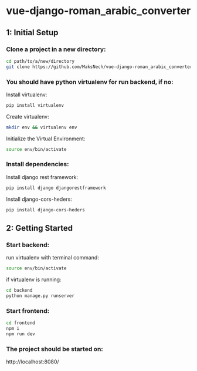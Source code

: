# vue-django-roman_arabic_converter

## 1: Initial Setup

### Clone a project in a new directory:
```bash
cd path/to/a/new/directory
git clone https://github.com/MaksNech/vue-django-roman_arabic_converter.git
```

### You should have python virtualenv for run backend, if no:
Install virtualenv:
```bash
pip install virtualenv
```
Create virtualenv:
```bash
mkdir env && virtualenv env
```
Initialize the Virtual Environment:
```bash
source env/bin/activate
```

### Install dependencies:
Install django rest framework: 
```bash
pip install django djangorestframework
```
Install django-cors-heders:
```bash
pip install django-cors-heders
```

## 2: Getting Started

### Start backend:
run virtualenv with terminal command:
```bash
source env/bin/activate
```
if virtualenv is running:
```bash
cd backend
python manage.py runserver
```

### Start frontend:
```bash
cd frontend
npm i
npm run dev
```
### The project should be started on:
http://localhost:8080/
